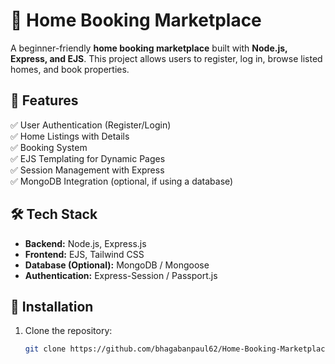 # 🏡 Home Booking Marketplace

A beginner-friendly **home booking marketplace** built with **Node.js, Express, and EJS**. This project allows users to register, log in, browse listed homes, and book properties. 

## 🚀 Features

✅ User Authentication (Register/Login)  
✅ Home Listings with Details  
✅ Booking System  
✅ EJS Templating for Dynamic Pages  
✅ Session Management with Express  
✅ MongoDB Integration (optional, if using a database)  

## 🛠 Tech Stack

- **Backend:** Node.js, Express.js  
- **Frontend:** EJS, Tailwind CSS  
- **Database (Optional):** MongoDB / Mongoose  
- **Authentication:** Express-Session / Passport.js  

## 📌 Installation

1. Clone the repository:  
   ```sh
   git clone https://github.com/bhagabanpaul62/Home-Booking-Marketplace-Node.js-Express-EJS.git
   

